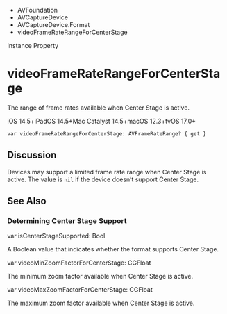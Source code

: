 

- AVFoundation
- AVCaptureDevice
- AVCaptureDevice.Format
-  videoFrameRateRangeForCenterStage 

Instance Property

# videoFrameRateRangeForCenterStage

The range of frame rates available when Center Stage is active.

iOS 14.5+iPadOS 14.5+Mac Catalyst 14.5+macOS 12.3+tvOS 17.0+

``` source
var videoFrameRateRangeForCenterStage: AVFrameRateRange? { get }
```

## Discussion

Devices may support a limited frame rate range when Center Stage is active. The value is `nil` if the device doesn’t support Center Stage.

## See Also

### Determining Center Stage Support

var isCenterStageSupported: Bool

A Boolean value that indicates whether the format supports Center Stage.

var videoMinZoomFactorForCenterStage: CGFloat

The minimum zoom factor available when Center Stage is active.

var videoMaxZoomFactorForCenterStage: CGFloat

The maximum zoom factor available when Center Stage is active.


